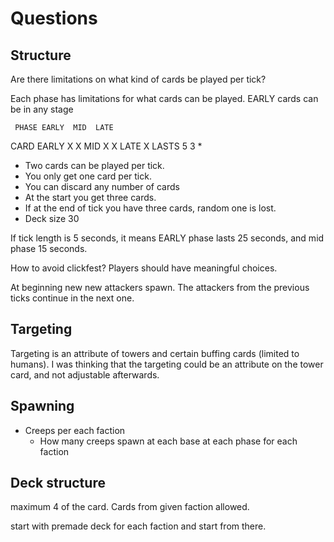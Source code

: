 # Questions

## Structure

Are there limitations on what kind of cards be played per tick?

Each phase has limitations for what cards can be played. EARLY cards can be in any stage

     PHASE EARLY  MID  LATE
CARD
EARLY        X     X
MID                X    X
LATE                    X
LASTS        5     3    *

* Two cards can be played per tick.
* You only get one card per tick.
* You can discard any number of cards
* At the start you get three cards.
* If at the end of tick you have three cards, random one is lost.
* Deck size 30

If tick length is 5 seconds, it means EARLY phase lasts 25 seconds, and mid phase 15 seconds.

How to avoid clickfest? Players should have meaningful choices.

At beginning new new attackers spawn. The attackers from the previous ticks continue in the next one.

## Targeting

Targeting is an attribute of towers and certain buffing cards (limited to humans).
I was thinking that the targeting could be an attribute on the tower card, and not adjustable afterwards.

## Spawning

* Creeps per each faction
  * How many creeps spawn at each base at each phase for each faction

## Deck structure

maximum 4 of the card. Cards from given faction allowed.

start with premade deck for each faction and start from there.
